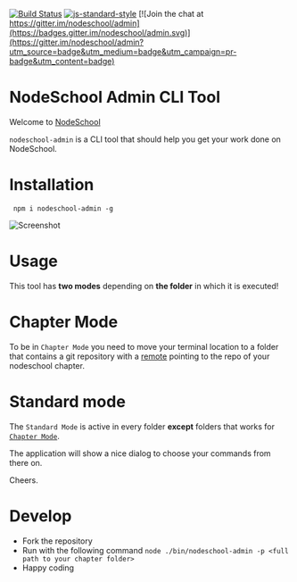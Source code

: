 [![Build Status](https://travis-ci.org/nodeschool/admin.svg?branch=master)](https://travis-ci.org/nodeschool/admin)
[![js-standard-style](https://img.shields.io/badge/code%20style-standard-brightgreen.svg)](http://standardjs.com/)
[![Join the chat at https://gitter.im/nodeschool/admin](https://badges.gitter.im/nodeschool/admin.svg)](https://gitter.im/nodeschool/admin?utm_source=badge&utm_medium=badge&utm_campaign=pr-badge&utm_content=badge)

# NodeSchool Admin CLI Tool

Welcome to [NodeSchool](http://nodeschool.io)

`nodeschool-admin` is a CLI tool that should help you get your work done on NodeSchool.

# Installation

` npm i nodeschool-admin -g` 

![Screenshot](./screenshot.png)

# Usage

This tool has **two modes** depending on **the folder** in which it is executed!

# Chapter Mode
 
To be in `Chapter Mode` you need to move your terminal location to a folder that contains a git repository with a [remote](https://git-scm.com/docs/git-remote) pointing to the repo of your nodeschool chapter.

# Standard mode

The `Standard Mode` is active in every folder **except** folders that works for [`Chapter Mode`](#chapter-mode).

The application will show a nice dialog to choose your commands from there on.

Cheers.

# Develop
* Fork the repository
* Run with the following command `node ./bin/nodeschool-admin -p <full path to your chapter folder>`
* Happy coding
